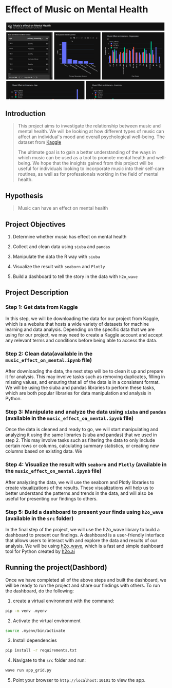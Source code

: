 # Effect of Music on Mental Health

![music and mental Health](music_and_mental_health.gif)

## Introduction

> This project aims to investigate the relationship between music and mental health. We will be looking at how different types of music can affect an individual's mood and overall psychological well-being. The dataset from [Kaggle](https://www.kaggle.com/datasets/catherinerasgaitis/mxmh-survey-results)
>
> The ultimate goal is to gain a better understanding of the ways in which music can be used as a tool to promote mental health and well-being. We hope that the insights gained from this project will be useful for individuals looking to incorporate music into their self-care routines, as well as for professionals working in the field of mental health.

## Hypothesis

> Music can have an effect on mental health

## Project Objectives

1. Determine whether music has effect on mental health

2. Collect and clean data using `siuba` and `pandas`

3. Manipulate the data the R way with `siuba`

4. Visualize the result with `seaborn` and `Plotly`

5. Build a dashboard to tell the story in the data with `h2o_wave`

## Project Description

### Step 1: Get data from Kaggle

In this step, we will be downloading the data for our project from Kaggle, which is a website that hosts a wide variety of datasets for machine learning and data analysis. Depending on the specific data that we are using for our project, we may need to create a Kaggle account and accept any relevant terms and conditions before being able to access the data.

### Step 2: Clean data(available in the `music_effect_on_mental.ipynb` file)

After downloading the data, the next step will be to clean it up and prepare it for analysis. This may involve tasks such as removing duplicates, filling in missing values, and ensuring that all of the data is in a consistent format. We will be using the siuba and pandas libraries to perform these tasks, which are both popular libraries for data manipulation and analysis in Python.

### Step 3: Manipulate and analyze the data using `siuba` and `pandas` (available in the `music_effect_on_mental.ipynb` file)

Once the data is cleaned and ready to go, we will start manipulating and analyzing it using the same libraries (siuba and pandas) that we used in step 2. This may involve tasks such as filtering the data to only include certain rows or columns, calculating summary statistics, or creating new columns based on existing data. We

### Step 4: Visualize the result with `seaborn` and `Plotly` (available in the `music_effect_on_mental.ipynb` file)

After analyzing the data, we will use the seaborn and Plotly libraries to create visualizations of the results. These visualizations will help us to better understand the patterns and trends in the data, and will also be useful for presenting our findings to others.

### Step 5: Build a dashboard to present your finds using `h2o_wave` (available in the `src` folder)

In the final step of the project, we will use the h2o_wave library to build a dashboard to present our findings. A dashboard is a user-friendly interface that allows users to interact with and explore the data and results of our analysis. We will be using [h2o_wave](https://wave.h2o.ai/), which is a fast and simple dashboard tool for Python created by [h2o.ai](https://h2o.ai/)

## Running the project(Dashbord)

Once we have completed all of the above steps and built the dashboard, we will be ready to run the project and share our findings with others. To run the dashboard, do the following:

1. create a virtual environment with the command:

```bash
pip -m venv .myenv
```

2. Activate the virtual environment

```bash
source .myenv/bin/activate
```

3. Install dependencies

```bash
pip install -r requirements.txt
```

4. Navigate to the `src` folder and run:

```bash
wave run app_grid.py
```

5. Point your browser to `http://localhost:10101` to view the app.
